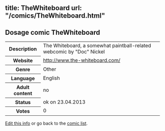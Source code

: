 title: TheWhiteboard
url: "/comics/TheWhiteboard.html"
---
Dosage comic TheWhiteboard
-----------------------------------------

<table class="comicinfo">
<tr>
<th>Description</th><td>The Whiteboard, a somewhat paintball-related webcomic by &quot;Doc&quot; Nickel</td>
</tr>
<tr>
<th>Website</th><td><a href="http://www.the-whiteboard.com/">http://www.the-whiteboard.com/</a></td>
</tr>
<tr>
<th>Genre</th><td>Other</td>
</tr>
<tr>
<th>Language</th><td>English</td>
</tr>
<tr>
<th>Adult content</th><td>no</td>
</tr>
<tr>
<th>Status</th><td>ok on 23.04.2013</td>
</tr>
<tr>
<th>Votes</th><td>0</div></td>
</tr>
</table>

[Edit this info](/comics/TheWhiteboard_edit.html) or go back to the [comic list](../comic-index.html).
